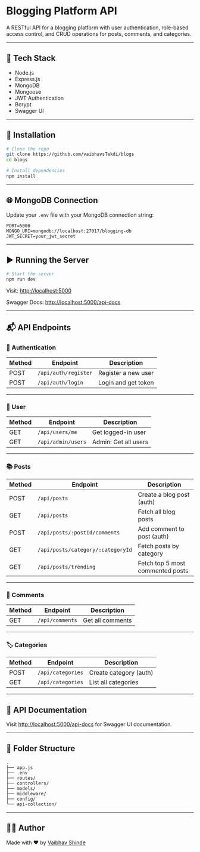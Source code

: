 # Blogging Platform API

A RESTful API for a blogging platform with user authentication, role-based access control, and CRUD operations for posts, comments, and categories.

---

## 🚀 Tech Stack

- Node.js
- Express.js
- MongoDB
- Mongoose
- JWT Authentication
- Bcrypt
- Swagger UI

---

## 🔧 Installation

```bash
# Clone the repo
git clone https://github.com/vaibhavsTekdi/blogs
cd blogs

# Install dependencies
npm install
```

---

## 🌐 MongoDB Connection

Update your `.env` file with your MongoDB connection string:

```
PORT=5000
MONGO_URI=mongodb://localhost:27017/blogging-db
JWT_SECRET=your_jwt_secret
```

---

## ▶️ Running the Server

```bash
# Start the server
npm run dev
```

Visit: [http://localhost:5000](http://localhost:5000)

Swagger Docs: [http://localhost:5000/api-docs](http://localhost:5000/api-docs)

---

## 📬 API Endpoints

### 🔐 Authentication

| Method | Endpoint            | Description          |
|--------|---------------------|----------------------|
| POST   | `/api/auth/register` | Register a new user |
| POST   | `/api/auth/login`    | Login and get token |

---

### 👤 User

| Method | Endpoint         | Description            |
|--------|------------------|------------------------|
| GET    | `/api/users/me`  | Get logged-in user     |
| GET    | `/api/admin/users` | Admin: Get all users  |

---

### 📚 Posts

| Method | Endpoint                            | Description                      |
|--------|-------------------------------------|----------------------------------|
| POST   | `/api/posts`                        | Create a blog post (auth)        |
| GET    | `/api/posts`                        | Fetch all blog posts             |
| POST   | `/api/posts/:postId/comments`       | Add comment to post (auth)       |
| GET    | `/api/posts/category/:categoryId`   | Fetch posts by category          |
| GET    | `/api/posts/trending`               | Fetch top 5 most commented posts |

---

### 💬 Comments

| Method | Endpoint         | Description              |
|--------|------------------|--------------------------|
| GET    | `/api/comments`  | Get all comments         |

---

### 🏷️ Categories

| Method | Endpoint         | Description              |
|--------|------------------|--------------------------|
| POST   | `/api/categories`| Create category (auth)   |
| GET    | `/api/categories`| List all categories      |

---

## 🧪 API Documentation

Visit [http://localhost:5000/api-docs](http://localhost:5000/api-docs) for Swagger UI documentation.

---

## 📁 Folder Structure

```
.
├── app.js
├── .env
├── routes/
├── controllers/
├── models/
├── middleware/
├── config/
└── api-collection/
```

---

## 🧑‍💻 Author

Made with ❤️ by [Vaibhav Shinde](https://github.com/vaibhavsTekdi)
